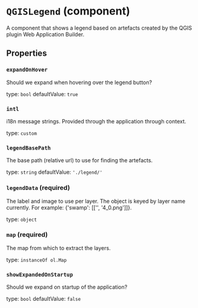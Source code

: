 `QGISLegend` (component)
========================

A component that shows a legend based on artefacts created by the QGIS plugin Web Application Builder.

Properties
----------

### `expandOnHover`

Should we expand when hovering over the legend button?

type: `bool`
defaultValue: `true`


### `intl`

i18n message strings. Provided through the application through context.

type: `custom`


### `legendBasePath`

The base path (relative url) to use for finding the artefacts.

type: `string`
defaultValue: `'./legend/'`


### `legendData` (required)

The label and image to use per layer. The object is keyed by layer name currently. For example: {'swamp': [['', '4_0.png']]}.

type: `object`


### `map` (required)

The map from which to extract the layers.

type: `instanceOf ol.Map`


### `showExpandedOnStartup`

Should we expand on startup of the application?

type: `bool`
defaultValue: `false`

